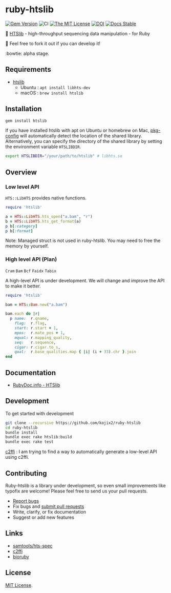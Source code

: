 # ruby-htslib

[![Gem Version](https://badge.fury.io/rb/htslib.svg)](https://badge.fury.io/rb/htslib)
![CI](https://github.com/kojix2/ruby-htslib/workflows/CI/badge.svg)
[![The MIT License](https://img.shields.io/badge/license-MIT-blue.svg)](LICENSE.txt)
[![DOI](https://zenodo.org/badge/247078205.svg)](https://zenodo.org/badge/latestdoi/247078205)
[![Docs Stable](https://img.shields.io/badge/docs-stable-blue.svg)](https://rubydoc.info/gems/htslib)

:dna: [HTSlib](https://github.com/samtools/htslib) - high-throughput sequencing data manipulation - for Ruby

:apple: Feel free to fork it out if you can develop it! 

:bowtie: alpha stage.

## Requirements

* [htslib](https://github.com/samtools/htslib)
  * Ubuntu : `apt install libhts-dev`
  * macOS : `brew install htslib`

## Installation

```sh
gem install htslib
```

If you have installed htslib with apt on Ubuntu or homebrew on Mac, [pkg-config](https://github.com/ruby-gnome/pkg-config) 
will automatically detect the location of the shared library. 
Alternatively, you can specify the directory of the shared library by setting the environment variable `HTSLIBDIR`.

```sh
export HTSLIBDIR="/your/path/to/htslib" # libhts.so
```

## Overview

### Low level API

`HTS::LibHTS` provides native functions. 

```ruby
require 'htslib'

a = HTS::LibHTS.hts_open("a.bam", "r")
b = HTS::LibHTS.hts_get_format(a)
p b[:category]
p b[:format]
```

Note: Managed struct is not used in ruby-htslib. You may need to free the memory by yourself.

### High level API (Plan)

`Cram` `Bam` `Bcf` `Faidx` `Tabix`

A high-level API is under development. We will change and improve the API to make it better.

```ruby
require 'htslib'

bam = HTS::Bam.new("a.bam")

bam.each do |r|
  p name:  r.qname,
    flag:  r.flag,
    start: r.start + 1,
    mpos:  r.mate_pos + 1,
    mqual: r.mapping_quality,
    seq:   r.sequence,
    cigar: r.cigar.to_s,
    qual:  r.base_qualities.map { |i| (i + 33).chr }.join
end
```

## Documentation

* [RubyDoc.info - HTSlib](https://rdoc.info/gems/htslib)

## Development

To get started with development

```sh
git clone --recursive https://github.com/kojix2/ruby-htslib
cd ruby-htslib
bundle install
bundle exec rake htslib:build
bundle exec rake test
```

[c2ffi](https://github.com/rpav/c2ffi) : 
I am trying to find a way to automatically generate a low-level API using c2ffi.

## Contributing

Ruby-htslib is a library under development, so even small improvements like typofix are welcome! Please feel free to send us your pull requests.

* [Report bugs](https://github.com/kojix2/ruby-htslib/issues)
* Fix bugs and [submit pull requests](https://github.com/kojix2/ruby-htslib/pulls)
* Write, clarify, or fix documentation
* Suggest or add new features

## Links

* [samtools/hts-spec](https://github.com/samtools/hts-specs)
* [c2ffi](https://github.com/rpav/c2ffi)
* [bioruby](https://github.com/bioruby/bioruby)

## License

[MIT License](https://opensource.org/licenses/MIT).
